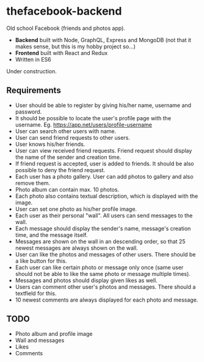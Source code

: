 # thefacebook-backend

Old school Facebook (friends and photos app). 

- **Backend** built with Node, GraphQL, Express and MongoDB (not that it makes sense, but this is my hobby project so...)
- **Frontend** built with React and Redux
- Written in ES6

Under construction. 

## Requirements

- User should be able to register by giving his/her name, username and password. 
- It should be possible to locate the user's profile page with the username. Eg. https://app.net/users/profile-username
- User can search other users with name. 
- User can send friend requests to other users.
- User knows his/her friends.
- User can view received friend requests. Friend request should display the name of the sender and creation time.
- If friend request is accepted, user is added to friends. It should be also possible to deny the friend request.
- Each user has a photo gallery. User can add photos to gallery and also remove them. 
- Photo album can contain max. 10 photos.
- Each photo also contains textual description, which is displayed with the image.
- User can set one photo as his/her profile image. 
- Each user as their personal "wall". All users can send messages to the wall.
- Each message should display the sender's name, message's creation time, and the message itself. 
- Messages are shown on the wall in an descending order, so that 25 newest messages are always shown on the wall. 
- User can like the photos and messages of other users. There should be a like button for this. 
- Each user can like certain photo or message only once (same user should not be able to like the same photo or message multiple times).
- Messages and photos should display given likes as well. 
- Users can comment other user's photos and messages. There should a textfield for this. 
- 10 newest comments are always displayed for each photo and message. 

## TODO
- Photo album and profile image
- Wall and messages
- Likes
- Comments
